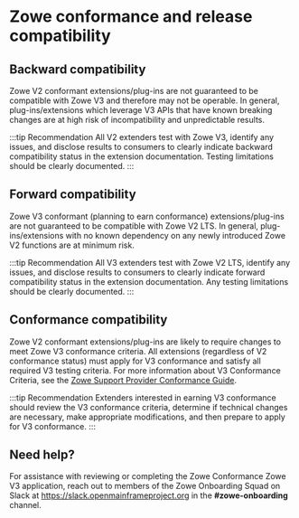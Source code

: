 # Zowe conformance and release compatibility

## Backward compatibility

Zowe V2 conformant extensions/plug-ins are not guaranteed to be compatible with Zowe V3 and therefore may not be operable. In general, plug-ins/extensions which leverage V3 APIs that have known breaking changes are at high risk of incompatibility and unpredictable results.

:::tip Recommendation
All V2 extenders test with Zowe V3, identify any issues, and disclose results to consumers to clearly indicate backward compatibility status in the extension documentation. Testing limitations should be clearly documented.
:::

## Forward compatibility

Zowe V3 conformant (planning to earn conformance) extensions/plug-ins are not guaranteed to be compatible with Zowe V2 LTS. In general, plug-ins/extensions with no known dependency on any newly introduced Zowe V2 functions are at minimum risk.

:::tip Recommendation
All V3 extenders test with Zowe V2 LTS, identify any issues, and disclose results to consumers to clearly indicate forward compatibility status in the extension documentation. Any testing limitations should be clearly documented.
:::

## Conformance compatibility

Zowe V2 conformant extensions/plug-ins are likely to require changes to meet Zowe V3 conformance criteria. All extensions (regardless of V2 conformance status) must apply for V3 conformance and satisfy all required V3 testing criteria. For more information about V3 Conformance Criteria, see the [Zowe Support Provider Conformance Guide](https://github.com/openmainframeproject/foundation/releases/download/zowe_conformant_zowe_v3_20240910/Zowe.Support.Provider.-.Test.Evaluation.Guide.Table.pdf).

:::tip Recommendation
Extenders interested in earning V3 conformance should review the V3 conformance criteria, determine if technical changes are necessary, make appropriate modifications, and then prepare to apply for V3 conformance.
:::

## Need help?

For assistance with reviewing or completing the Zowe Conformance Zowe V3 application, reach out to members of the Zowe Onboarding Squad on Slack at https://slack.openmainframeproject.org in the **#zowe-onboarding** channel.
